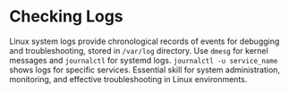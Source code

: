 # Checking Logs

Linux system logs provide chronological records of events for debugging and troubleshooting, stored in `/var/log` directory. Use `dmesg` for kernel messages and `journalctl` for systemd logs. `journalctl -u service_name` shows logs for specific services. Essential skill for system administration, monitoring, and effective troubleshooting in Linux environments.

